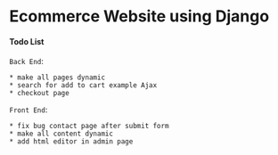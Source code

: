 # Ecommerce Website using Django

#### Todo  List
`Back End`:

    * make all pages dynamic
    * search for add to cart example Ajax
    * checkout page 

`Front End`:

    * fix bug contact page after submit form
    * make all content dynamic
    * add html editor in admin page
  

  
 
   